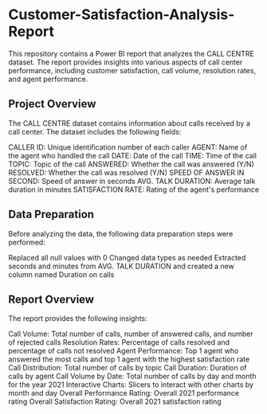 # Customer-Satisfaction-Analysis-Report


This repository contains a Power BI report that analyzes the CALL CENTRE dataset. The report provides insights into various aspects of call center performance, including customer satisfaction, call volume, resolution rates, and agent performance.

## Project Overview

The CALL CENTRE dataset contains information about calls received by a call center. The dataset includes the following fields:

CALLER ID: Unique identification number of each caller
AGENT: Name of the agent who handled the call
DATE: Date of the call
TIME: Time of the call
TOPIC: Topic of the call
ANSWERED: Whether the call was answered (Y/N)
RESOLVED: Whether the call was resolved (Y/N)
SPEED OF ANSWER IN SECOND: Speed of answer in seconds
AVG. TALK DURATION: Average talk duration in minutes
SATISFACTION RATE: Rating of the agent's performance
## Data Preparation

Before analyzing the data, the following data preparation steps were performed:

Replaced all null values with 0
Changed data types as needed
Extracted seconds and minutes from AVG. TALK DURATION and created a new column named Duration on calls
## Report Overview

The report provides the following insights:

Call Volume: Total number of calls, number of answered calls, and number of rejected calls
Resolution Rates: Percentage of calls resolved and percentage of calls not resolved
Agent Performance: Top 1 agent who answered the most calls and top 1 agent with the highest satisfaction rate
Call Distribution: Total number of calls by topic
Call Duration: Duration of calls by agent
Call Volume by Date: Total number of calls by day and month for the year 2021
Interactive Charts: Slicers to interact with other charts by month and day
Overall Performance Rating: Overall 2021 performance rating
Overall Satisfaction Rating: Overall 2021 satisfaction rating
